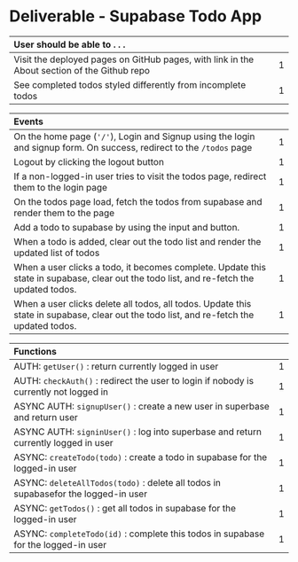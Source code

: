 # Deliverable - Supabase Todo App

| User should be able to . . .                                                         |             |
| :----------------------------------------------------------------------------------- | ----------: |
| Visit the deployed pages on GitHub pages, with link in the About section of the Github repo |    1 |
| See completed todos styled differently from incomplete todos                                   |        1 |

| Events                                                                                |             |
| :----------------------------------------------------------------------------------- | ----------: |
| On the home page (`'/'`), Login and Signup using the login and signup form. On success, redirect to the `/todos` page   |        1 |
| Logout by clicking the logout button                                                       |        1 |
| If a non-logged-in user tries to visit the todos page, redirect them to the login page     |       1 |
| On the todos page load, fetch the todos from supabase and render them to the page         |        1 |
| Add a todo to supabase by using the input and button.                                     |        1 |
| When a todo is added, clear out the todo list and render the updated list of todos        |        1 |
| When a user clicks a todo, it becomes complete. Update this state in supabase, clear out the todo list, and re-fetch the updated todos.        |        1 |
| When a user clicks delete all todos, all todos. Update this state in supabase, clear out the todo list, and re-fetch the updated todos.        |        1 |


| Functions                                                                                |             |
| :----------------------------------------------------------------------------------- | ----------: |
| AUTH: `getUser()` : return currently logged in user |1|
| AUTH: `checkAuth()` : redirect the user to login if nobody is currently not logged in |1|
| ASYNC AUTH: `signupUser()` : create a new user in superbase and return user |1|
| ASYNC AUTH: `signinUser()` : log into superbase and return currently logged in user |1|
| ASYNC: `createTodo(todo)` : create a todo in supabase for the logged-in user |1|
| ASYNC: `deleteAllTodos(todo)` : delete all todos  in supabasefor the logged-in user |1|
| ASYNC: `getTodos()` : get all todos in supabase for the logged-in user |1|
| ASYNC: `completeTodo(id)` : complete this todos in supabase for the logged-in user |1|
